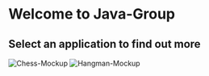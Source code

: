 # Welcome to Java-Group
## Select an application to find out more
![Chess-Mockup](https://user-images.githubusercontent.com/111780288/223170687-01436c56-e3e3-4723-bd6c-082ce005c504.png)
![Hangman-Mockup](https://github.com/jack125251/Java-Group/blob/main/Hangman/Hangman.png?raw=true)
